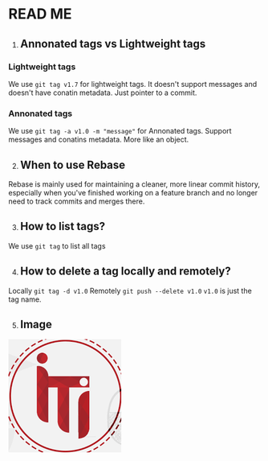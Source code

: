 # READ ME

1. ## Annonated tags vs Lightweight tags
### Lightweight tags
We use `git tag v1.7` for lightweight tags.
It doesn't support messages and doesn't have conatin metadata. Just pointer to a commit.
### Annonated tags
We use `git tag -a v1.0 -m "message"` for Annonated tags.
Support messages and conatins metadata. More like an object.

2. ## When to use Rebase
Rebase is mainly used for maintaining a cleaner, more linear commit history, especially when you've finished working on a feature branch and no longer need to track commits and merges there.

3. ## How to list tags?
We use `git tag` to list all tags

4. ## How to delete a tag locally and remotely?
Locally `git tag -d v1.0`
Remotely `git push --delete v1.0`
`v1.0` is just the tag name.

5. ## Image
![Alt text](image.png)